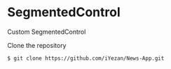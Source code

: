 # SegmentedControl
Custom SegmentedControl

Clone the repository

```$ git clone https://github.com/iYezan/News-App.git```
